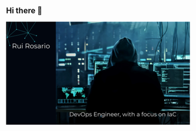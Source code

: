 ## Hi there 👋
<img src="https://github.com/Rui-cvet/Rui-cvet/blob/main/Black%20Blue%20Modern%20Gradient%20Cybersecurity%20Presentation.png" alt="Hi there Rui Rosario here!  - DevOps Engineer, Infrastructure">

<!--
**Rui-cvet/Rui-cvet** is a ✨ _special_ ✨ repository because its `README.md` (this file) appears on your GitHub profile.

Here are some ideas to get you started:

- 🔭 I’m currently working on ...
- 🌱 I’m currently learning ...
- 👯 I’m looking to collaborate on ...
- 🤔 I’m looking for help with ...
- 💬 Ask me about ...
- 📫 How to reach me: ...
- 😄 Pronouns: ...
- ⚡ Fun fact: ...
-->
